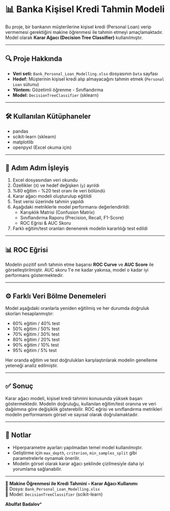 # 📊 Banka Kişisel Kredi Tahmin Modeli

Bu proje, bir bankanın müşterilerine kişisel kredi (Personal Loan) verip vermemesi gerektiğini makine öğrenmesi ile tahmin etmeyi amaçlamaktadır. Model olarak **Karar Ağacı (Decision Tree Classifier)** kullanılmıştır.

---

## 🔍 Proje Hakkında

- **Veri seti:** `Bank_Personal_Loan_Modelling.xlsx` dosyasının `Data` sayfası
- **Hedef:** Müşterinin kişisel kredi alıp almayacağını tahmin etmek (`Personal Loan` sütunu)
- **Yöntem:** Gözetimli öğrenme - Sınıflandırma
- **Model:** `DecisionTreeClassifier` (sklearn)

---

## 🛠️ Kullanılan Kütüphaneler

- pandas
- scikit-learn (sklearn)
- matplotlib
- openpyxl (Excel okuma için)

---

## 📁 Adım Adım İşleyiş

1. Excel dosyasından veri okundu
2. Özellikler (`X`) ve hedef değişken (`y`) ayrıldı
3. %80 eğitim - %20 test oranı ile veri bölündü
4. Karar ağacı modeli oluşturulup eğitildi
5. Test verisi üzerinde tahmin yapıldı
6. Aşağıdaki metriklerle model performansı değerlendirildi:
   - Karışıklık Matrisi (Confusion Matrix)
   - Sınıflandırma Raporu (Precision, Recall, F1-Score)
   - ROC Eğrisi & AUC Skoru
7. Farklı eğitim/test oranları denenerek modelin kararlılığı test edildi

---

## 📊 ROC Eğrisi

Modelin pozitif sınıfı tahmin etme başarısı **ROC Curve** ve **AUC Score** ile görselleştirilmiştir. AUC skoru 1'e ne kadar yakınsa, model o kadar iyi performans göstermektedir.

---

## ⚙️ Farklı Veri Bölme Denemeleri

Model aşağıdaki oranlarla yeniden eğitilmiş ve her durumda doğruluk skorları hesaplanmıştır:

- 60% eğitim / 40% test
- 50% eğitim / 50% test
- 70% eğitim / 30% test
- 80% eğitim / 20% test
- 90% eğitim / 10% test
- 95% eğitim / 5% test

Her oranda eğitim ve test doğrulukları karşılaştırılarak modelin genelleme yeteneği analiz edilmiştir.

---

## ✅ Sonuç

Karar ağacı modeli, kişisel kredi tahmini konusunda yüksek başarı göstermektedir. Modelin doğruluğu, kullanılan eğitim/test oranına ve veri dağılımına göre değişiklik gösterebilir. ROC eğrisi ve sınıflandırma metrikleri modelin performansını görsel ve sayısal olarak doğrulamaktadır.

---

## 📌 Notlar

- Hiperparametre ayarları yapılmadan temel model kullanılmıştır.
- Geliştirme için `max_depth`, `criterion`, `min_samples_split` gibi parametrelerle oynamak önerilir.
- Modelin görsel olarak karar ağacı şeklinde çizilmesiyle daha iyi yorumlama sağlanabilir.

---

🧠 **Makine Öğrenmesi ile Kredi Tahmini – Karar Ağacı Kullanımı**  
📂 Dosya: `Bank_Personal_Loan_Modelling.xlsx`  
📘 Model: `DecisionTreeClassifier` (scikit-learn)

************Abulfat Badalov*************
